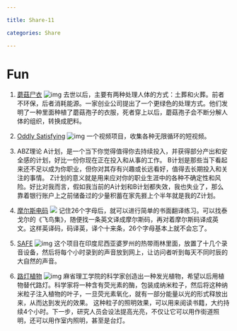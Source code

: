 ```yaml
---

title: Share-11

categories: Share

---
```




# Fun

1. [蘑菇尸衣](https://grist.org/living/mushroom-burial-suit-turns-dead-bodies-into-clean-compost/)
![img](https://www.wangbase.com/blogimg/asset/201905/bg2019053104.jpg)
去世以后，主要有两种处理人体的方式：土葬和火葬。前者不环保，后者消耗能源。一家创业公司提出了一个更绿色的处理方式。他们发明了一种里面种植了蘑菇孢子的衣服，死者穿上以后，蘑菇孢子会不断分解人体的组织，转换成肥料。

2. [Oddly Satisfying](https://andreaswannerstedt.se/oddly-satisfying-vol5)
    ![img](https://www.wangbase.com/blogimg/asset/201905/bg2019053123.jpg)
    一个视频项目，收集各种无限循环的短视频。 

3. ABZ理论
   A计划，是一个当下你觉得值得你去持续投入，并获得部分产出和安全感的计划，好比一份你现在正在投入和从事的工作。
   B计划是那些当下看起来还不足以成为你职业，但你对其存有兴趣或长远看好，值得去长期投入和关注的事情。
   Z计划的意义就是用来应对你的职业生涯中的各种不确定性和风险。好比对我而言，假如我当前的A计划和B计划都失效，我也失业了，那么靠着银行账户上之前储备过的少量积蓄在家先捱上个半年就是我的Z计划。
   
4. [摩尔斯电码](https://www.zhihu.com/question/36267481/answer/69340940)
    ![](https://ss2.bdstatic.com/70cFvnSh_Q1YnxGkpoWK1HF6hhy/it/u=3302282144,3578266918&fm=26&gp=0.jpg)
    记住26个字母后，就可以进行简单的书面翻译练习。可以找泰戈尔的《飞鸟集》，随便找一条英文译成摩尔斯码，再对着摩尔斯码译成英文。这样英译码，码译英，译个十来条，26个字母基本上就不会忘了。

5. [SAFE](http://acoustics.safeproject.net/)
    ![img](https://www.wangbase.com/blogimg/asset/201906/bg2019060725.jpg)
    这个项目在印度尼西亚婆罗州的热带雨林里面，放置了十几个录音设备，然后将每个小时录到的声音放到网上，让访问者听到每天不同时辰的大自然的声音。

6. [路灯植物](https://www.physics-astronomy.org/2018/11/mit-just-created-living-plants-that.html)
![img](https://www.wangbase.com/blogimg/asset/201906/bg2019060706.jpg)
    麻省理工学院的科学家创造出一种发光植物，希望以后用植物替代路灯。科学家将一种含有荧光素的酶，包装成纳米粒子，然后将这种纳米粒子注入植物的叶子，一旦荧光素氧化，就有一部分能量以光的形式释放出来，从而达到发光的效果。
    这种粒子的照明效果，可以用来阅读书籍，大约持续4个小时。下一步，研究人员会设法提高光亮，不仅让它可以用作街道照明，还可以用作室内照明，甚至是台灯。






